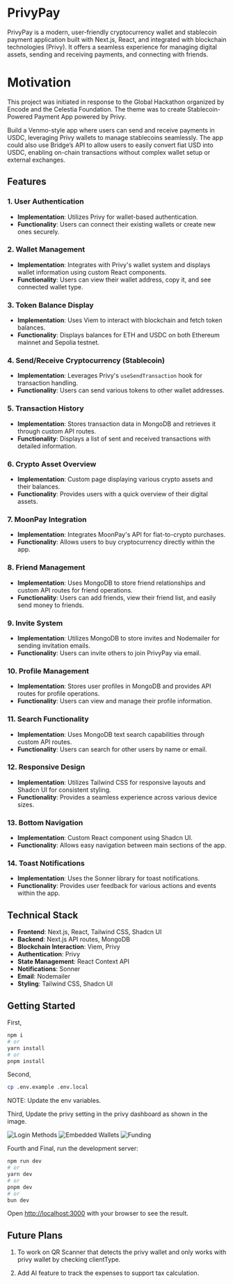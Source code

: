# PrivyPay

PrivyPay is a modern, user-friendly cryptocurrency wallet and stablecoin payment application built with Next.js, React, and integrated with blockchain technologies (Privy). It offers a seamless experience for managing digital assets, sending and receiving payments, and connecting with friends.

# Motivation

This project was initiated in response to the Global Hackathon organized by Encode and the Celestia Foundation. The theme was to create Stablecoin-Powered Payment App powered by Privy.

Build a Venmo-style app where users can send and receive payments in USDC, leveraging Privy wallets to manage stablecoins seamlessly. The app could also use Bridge’s API to allow users to easily convert fiat USD into USDC, enabling on-chain transactions without complex wallet setup or external exchanges.

## Features

### 1. User Authentication

- **Implementation**: Utilizes Privy for wallet-based authentication.
- **Functionality**: Users can connect their existing wallets or create new ones securely.

### 2. Wallet Management

- **Implementation**: Integrates with Privy's wallet system and displays wallet information using custom React components.
- **Functionality**: Users can view their wallet address, copy it, and see connected wallet type.

### 3. Token Balance Display

- **Implementation**: Uses Viem to interact with blockchain and fetch token balances.
- **Functionality**: Displays balances for ETH and USDC on both Ethereum mainnet and Sepolia testnet.

### 4. Send/Receive Cryptocurrency (Stablecoin)

- **Implementation**: Leverages Privy's `useSendTransaction` hook for transaction handling.
- **Functionality**: Users can send various tokens to other wallet addresses.

### 5. Transaction History

- **Implementation**: Stores transaction data in MongoDB and retrieves it through custom API routes.
- **Functionality**: Displays a list of sent and received transactions with detailed information.

### 6. Crypto Asset Overview

- **Implementation**: Custom page displaying various crypto assets and their balances.
- **Functionality**: Provides users with a quick overview of their digital assets.

### 7. MoonPay Integration

- **Implementation**: Integrates MoonPay's API for fiat-to-crypto purchases.
- **Functionality**: Allows users to buy cryptocurrency directly within the app.

### 8. Friend Management

- **Implementation**: Uses MongoDB to store friend relationships and custom API routes for friend operations.
- **Functionality**: Users can add friends, view their friend list, and easily send money to friends.

### 9. Invite System

- **Implementation**: Utilizes MongoDB to store invites and Nodemailer for sending invitation emails.
- **Functionality**: Users can invite others to join PrivyPay via email.

### 10. Profile Management

- **Implementation**: Stores user profiles in MongoDB and provides API routes for profile operations.
- **Functionality**: Users can view and manage their profile information.

### 11. Search Functionality

- **Implementation**: Uses MongoDB text search capabilities through custom API routes.
- **Functionality**: Users can search for other users by name or email.

### 12. Responsive Design

- **Implementation**: Utilizes Tailwind CSS for responsive layouts and Shadcn UI for consistent styling.
- **Functionality**: Provides a seamless experience across various device sizes.

### 13. Bottom Navigation

- **Implementation**: Custom React component using Shadcn UI.
- **Functionality**: Allows easy navigation between main sections of the app.

### 14. Toast Notifications

- **Implementation**: Uses the Sonner library for toast notifications.
- **Functionality**: Provides user feedback for various actions and events within the app.

## Technical Stack

- **Frontend**: Next.js, React, Tailwind CSS, Shadcn UI
- **Backend**: Next.js API routes, MongoDB
- **Blockchain Interaction**: Viem, Privy
- **Authentication**: Privy
- **State Management**: React Context API
- **Notifications**: Sonner
- **Email**: Nodemailer
- **Styling**: Tailwind CSS, Shadcn UI

## Getting Started

First,

```bash
npm i
# or
yarn install
# or
pnpm install

```

Second,

```bash
cp .env.example .env.local

```

NOTE: Update the env variables.

Third,
Update the privy setting in the privy dashboard as shown in the image.

![Login Methods](./images/login-methods.png)
![Embedded Wallets](./images/embedded-wallets.png)
![Funding](./images/funding.png)

Fourth and Final, run the development server:

```bash
npm run dev
# or
yarn dev
# or
pnpm dev
# or
bun dev
```

Open [http://localhost:3000](http://localhost:3000) with your browser to see the result.

## Future Plans

1. To work on QR Scanner that detects the privy wallet and only works with privy wallet by checking clientType.

2. Add AI feature to track the expenses to support tax calculation.
